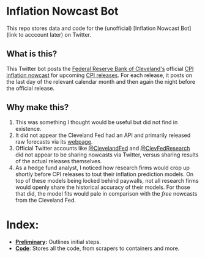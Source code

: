 # Inflation Nowcast Bot
This repo stores data and code for the (unofficial) [Inflation Nowcast Bot](link to acccount later) on Twitter.

## What is this?
This Twitter bot posts the [Federal Reserve Bank of Cleveland's](https://www.clevelandfed.org/) official [CPI inflation nowcast](https://www.clevelandfed.org/indicators-and-data/inflation-nowcasting) for upcoming [CPI releases](https://www.bls.gov/cpi/). For each release, it posts on the last day of the relevant calendar month and then again the night before the official release.

## Why make this?
1. This was something I thought would be useful but did not find in existence.
2. It did not appear the Cleveland Fed had an API and primarily released raw forecasts via its [webpage](https://www.clevelandfed.org/indicators-and-data/inflation-nowcasting).
3. Official Twitter accounts like [@ClevelandFed](https://twitter.com/ClevelandFed) and [@ClevFedResearch](https://twitter.com/ClevFedResearch) did not appear to be sharing nowcasts via Twitter, versus sharing results of the actual releases themselves.
4. As a hedge fund analyst, I noticed how research firms would crop up shortly before CPI releases to tout their inflation prediction models. On top of these models being locked behind paywalls, not all research firms would openly share the historical accuracy of their models. For those that did, the model fits would pale in comparison with the *free* nowcasts from the Cleveland Fed.

# Index:
* **[Preliminary](preliminary):** Outlines initial steps.
* **[Code](code)**: Stores all the code, from scrapers to containers and more.
